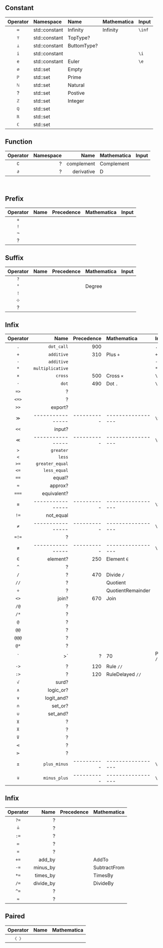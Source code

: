 

## Constant

| Operator | Namespace     | Name        | Mathematica | Input  |
| :------: | :------------ | :---------- | :---------- | :----- |
|   `∞`    | std::constant | Infinity    | Infinity    | `\inf` |
|   `⊤`    | std::constant | TopType?    |             |
|   `⊥`    | std::constant | ButtomType? |             |
|   `i`    | std::constant |             |             | `\i`   |
|   `e`    | std::constant | Euler       |             | `\e`   |
|   `∅`    | std::set      | Empty       |             |
|   `ℙ`    | std::set      | Prime       |             |        |
|   `ℕ`    | std::set      | Natural     |             |        |
|    ?     | std::set      | Postive     |             |        |
|   `ℤ`    | std::set      | Integer     |             |        |
|   `ℚ`    | std::set      |             |             |        |
|   `ℝ`    | std::set      |             |             |        |
|   `ℂ`    | std::set      |             |             |

## Function

| Operator | Namespace |       Name | Mathematica | Input |
| :------: | --------: | ---------: | :---------- | :---- |
|   `∁`    |         ? | complement | Complement  |
|   `∂`    |         ? | derivative | D           |

$\operatorname{}$

## Prefix

| Operator | Name | Precedence | Mathematica | Input |
| :------: | ---: | ---------: | :---------- | :---- |
|   `+`    |      |            |             |
|   `!`    |
|   `¬`    |
|    ?     |


## Suffix

| Operator | Name | Precedence | Mathematica | Input |
| :------: | ---: | ---------: | :---------- | :---- |
|   `?`    |      |            |             |
|   `°`    |      |            | Degree      |
|   `⊺`    |
|   `⊹`    |
|    ?     |

## Infix


| Operator |             Name | Precedence | Mathematica       | Input  |
| :------: | ---------------: | ---------: | :---------------- | :----- |
|   `.`    |       `dot_call` |        900 |                   | `.`    |
|   `+`    |       `additive` |        310 | Plus `+`          | `+`    |
|   `-`    |       `additive` |            |                   | `-`    |
|   `*`    | `multiplicative` |            |                   | `*`    |
|   `×`    |          `cross` |        500 | Cross `×`         | `\*`   |
|   `·`    |            `dot` |        490 | Dot `.`           | `\.`   |
|   `=>`   |                ? |
|  `<=>`   |                ? |
|   `>>`   |          export? |
|   `≫`    | ---------------- | ---------- | ----------------- | `\>>`  |
|   `<<`   |           input? |
|   `≪`    | ---------------- | ---------- | ----------------- | `\<<`  |
|   `>`    |        `greater` |
|   `<`    |           `less` |
|   `>=`   |  `greater_equal` |
|   `<=`   |     `less_equal` |
|   `==`   |           equal? |
|   `≈`    |          approx? |
|  `===`   |      equivalent? |
|   `≡`    | ---------------- | ---------- | ----------------- | `\>>`  |
|   `!=`   |        not_equal |
|   `≠`    | ---------------- | ---------- | ----------------- | `\!=`  |
|  `=!=`   |                ? |
|   `≢`    | ---------------- | ---------- | ----------------- | `\!==` |
|   `∈`    |         element? |        250 | Element `∈`       |
|   `^`    |                ? |            |                   |
|   `/`    |                ? |        470 | Divide `/`        |
|   `//`   |                ? |            | Quotient          |
|   `÷`    |                ? |            | QuotientRemainder |
|   `<>`   |            join? |        670 | Join              |
|   `/@`   |                ? |            |                   |
|   `/*`   |                ? |            |                   |
|   `@`    |                ? |            |                   |
|   `@@`   |                ? |            |                   |
|  `@@@`   |                ? |            |                   |
|   `@*`   |                ? |            |                   |
|   `|>`   |                ? |         70 | Postfix `//`      |
|   `->`   |                ? |        120 | Rule `//`         |
|   `:>`   |                ? |        120 | RuleDelayed `//`  |
|   `√`    |            surd? |
|   `∧`    |        logic_or? |
|   `∨`    |       logit_and? |
|   `∩`    |          set_or? |
|   `∪`    |         set_and? |
|   `⊻`    |                ? |
|   `⊼`    |                ? |
|   `⊽`    |                ? |
|   `⋖`    |                ? |
|   `⋗`    |                ? |
|   `±`    |     `plus_minus` | ---------- | ----------------- | `\+-`  |
|   `∓`    |     `minus_plus` | ---------- | ----------------- | `\-+`  |

## Infix

| Operator |      Name | Precedence | Mathematica  |
| :------: | --------: | ---------: | :----------- |
|   `?=`   |         ? |
|   `≟`    |         ? |            |              |
|   `:=`   |         ? |
|   `≔`    |         ? |            |              |
|   `=`    |         ? |            |              |
|   `+=`   |    add_by |            | AddTo        |
|   `-=`   |  minus_by |            | SubtractFrom |
|   `*=`   |  times_by |            | TimesBy      |
|   `/=`   | divide_by |            | DivideBy     |
|   `^=`   |         ? |            |              |
|   `≈`    |         ? |


## Paired

| Operator | Name | Mathematica |
| :------: | ---: | :---------- |
|  `〈 〉`   |      |             |

